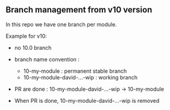 ## Branch management from v10 version

In this repo we have one branch per module.

Example for v10:

- no 10.0 branch
- branch name convention : 
  - 10-my-module : permanent stable branch
  - 10-my-module-david-...-wip : working branch
  
 - PR are done : 10-my-module-david-...-wip -> 10-my-module
 - When PR is done, 10-my-module-david-...-wip is removed
 
